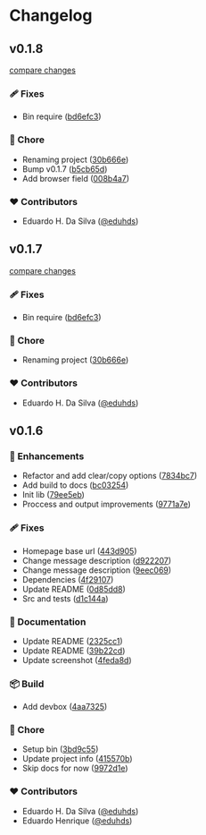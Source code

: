 # Changelog


## v0.1.8

[compare changes](https://github.com/eduhds/typing-json/compare/v0.1.6...v0.1.8)

### 🩹 Fixes

- Bin require ([bd6efc3](https://github.com/eduhds/typing-json/commit/bd6efc3))

### 🏡 Chore

- Renaming project ([30b666e](https://github.com/eduhds/typing-json/commit/30b666e))
- Bump v0.1.7 ([b5cb65d](https://github.com/eduhds/typing-json/commit/b5cb65d))
- Add browser field ([008b4a7](https://github.com/eduhds/typing-json/commit/008b4a7))

### ❤️ Contributors

- Eduardo H. Da Silva ([@eduhds](http://github.com/eduhds))

## v0.1.7

[compare changes](https://github.com/eduhds/typing-json/compare/v0.1.6...v0.1.7)

### 🩹 Fixes

- Bin require ([bd6efc3](https://github.com/eduhds/typing-json/commit/bd6efc3))

### 🏡 Chore

- Renaming project ([30b666e](https://github.com/eduhds/typing-json/commit/30b666e))

### ❤️ Contributors

- Eduardo H. Da Silva ([@eduhds](http://github.com/eduhds))

## v0.1.6


### 🚀 Enhancements

- Refactor and add clear/copy options ([7834bc7](https://github.com/eduhds/json-to-types/commit/7834bc7))
- Add build to docs ([bc03254](https://github.com/eduhds/json-to-types/commit/bc03254))
- Init lib ([79ee5eb](https://github.com/eduhds/json-to-types/commit/79ee5eb))
- Proccess and output improvements ([9771a7e](https://github.com/eduhds/json-to-types/commit/9771a7e))

### 🩹 Fixes

- Homepage base url ([443d905](https://github.com/eduhds/json-to-types/commit/443d905))
- Change message description ([d922207](https://github.com/eduhds/json-to-types/commit/d922207))
- Change message description ([9eec069](https://github.com/eduhds/json-to-types/commit/9eec069))
- Dependencies ([4f29107](https://github.com/eduhds/json-to-types/commit/4f29107))
- Update README ([0d85dd8](https://github.com/eduhds/json-to-types/commit/0d85dd8))
- Src and tests ([d1c144a](https://github.com/eduhds/json-to-types/commit/d1c144a))

### 📖 Documentation

- Update README ([2325cc1](https://github.com/eduhds/json-to-types/commit/2325cc1))
- Update README ([39b22cd](https://github.com/eduhds/json-to-types/commit/39b22cd))
- Update screenshot ([4feda8d](https://github.com/eduhds/json-to-types/commit/4feda8d))

### 📦 Build

- Add devbox ([4aa7325](https://github.com/eduhds/json-to-types/commit/4aa7325))

### 🏡 Chore

- Setup bin ([3bd9c55](https://github.com/eduhds/json-to-types/commit/3bd9c55))
- Update project info ([415570b](https://github.com/eduhds/json-to-types/commit/415570b))
- Skip docs for now ([9972d1e](https://github.com/eduhds/json-to-types/commit/9972d1e))

### ❤️ Contributors

- Eduardo H. Da Silva ([@eduhds](http://github.com/eduhds))
- Eduardo Henrique ([@eduhds](http://github.com/eduhds))

